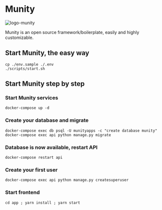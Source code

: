 # Munity
![logo-munity](./docs/logo.png)

Munity is an open source framework/boilerplate, easily and highly customizable.

## Start Munity, the easy way
```
cp ./env.sample ./.env
./scripts/start.sh
```

## Start Munity step by step

### Start Munity services
```
docker-compose up -d
```

### Create your database and migrate
```
docker-compose exec db psql -U munityapps -c "create database munity"
docker-compose exec api python manage.py migrate
```

### Database is now available, restart API
```
docker-compose restart api
```

### Create your first user
```
docker-compose exec api python manage.py createsuperuser
```

### Start frontend
```
cd app ; yarn install ; yarn start
```
